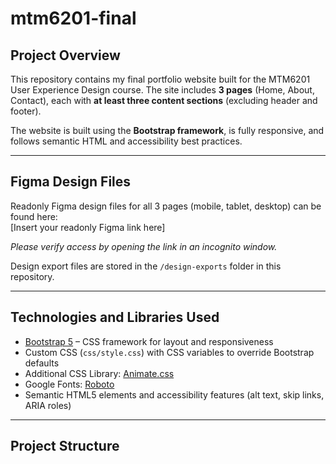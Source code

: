 # mtm6201-final

## Project Overview
This repository contains my final portfolio website built for the MTM6201 User Experience Design course. The site includes **3 pages** (Home, About, Contact), each with **at least three content sections** (excluding header and footer).

The website is built using the **Bootstrap framework**, is fully responsive, and follows semantic HTML and accessibility best practices.

---

## Figma Design Files
Readonly Figma design files for all 3 pages (mobile, tablet, desktop) can be found here:  
[Insert your readonly Figma link here]

*Please verify access by opening the link in an incognito window.*

Design export files are stored in the `/design-exports` folder in this repository.

---

## Technologies and Libraries Used

- [Bootstrap 5](https://getbootstrap.com/) – CSS framework for layout and responsiveness  
- Custom CSS (`css/style.css`) with CSS variables to override Bootstrap defaults  
- Additional CSS Library: [Animate.css](https://animate.style/)  
- Google Fonts: [Roboto](https://fonts.google.com/specimen/Roboto)  
- Semantic HTML5 elements and accessibility features (alt text, skip links, ARIA roles)

---

## Project Structure

